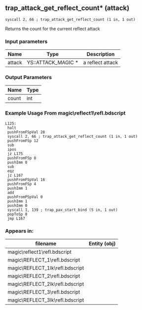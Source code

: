 ## trap_attack_get_reflect_count* (attack)

`syscall 2, 66 ; trap_attack_get_reflect_count (1 in, 1 out)`

Returns the count for the current reflect attack

### Input parameters
| Name | Type | Description
|------|------|------------
| attack   | YS::ATTACK_MAGIC *   | a reflect attack


### Output Parameters
| Name | Type
|------|-----
| count   | int   
### Example Usage From magic\reflect1\refl.bdscript
```plaintext
L125:
 halt 
 pushFromFSpVal 28
 syscall 2, 66 ; trap_attack_get_reflect_count (1 in, 1 out)
 pushFromFSp 12
 sub 
 ipos 
 jz L175
 pushFromFSp 8
 pushImm 0
 sub 
 eqz 
 jz L167
 pushFromFSpVal 16
 pushFromFSp 4
 pushImm 1
 add 
 pushFromPSpVal 0
 pushImm 1
 pushImm 0
 syscall 1, 139 ; trap_pax_start_bind (5 in, 1 out)
 popToSp 8
 jmp L167
```


### Appears in:
| filename | Entity (obj)
|----------|-------------
| magic\reflect1\refl.bdscript       |           
| magic\REFLECT_1\refl.bdscript       |           
| magic\REFLECT_1lk\refl.bdscript       |           
| magic\REFLECT_2\refl.bdscript       |           
| magic\REFLECT_2lk\refl.bdscript       |           
| magic\REFLECT_3\refl.bdscript       |           
| magic\REFLECT_3lk\refl.bdscript       |           



